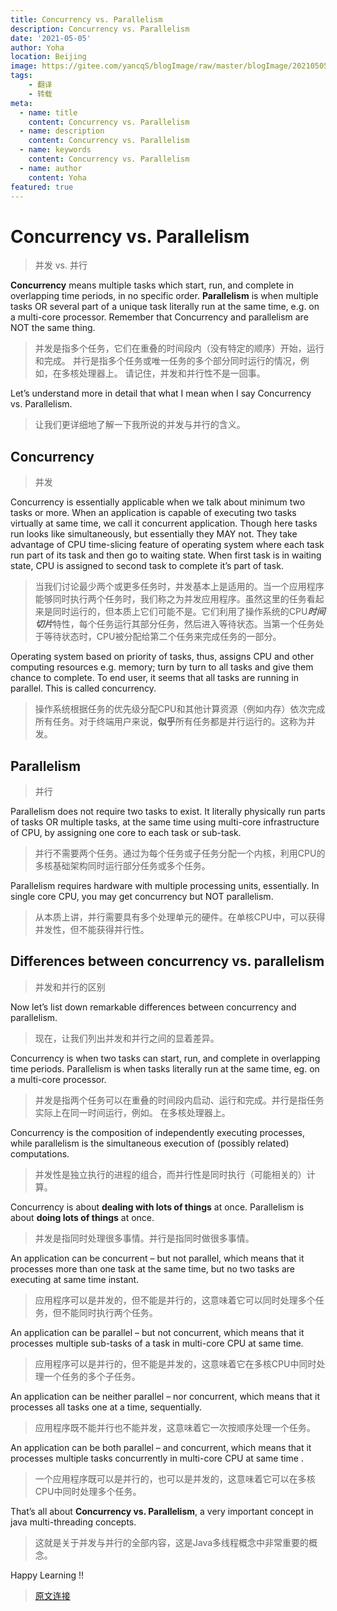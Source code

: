 ```yaml
---
title: Concurrency vs. Parallelism
description: Concurrency vs. Parallelism
date: '2021-05-05'
author: Yoha
location: Beijing
image: https://gitee.com/yancqS/blogImage/raw/master/blogImage/20210505231625.png
tags:
    - 翻译
    - 转载
meta:
  - name: title
    content: Concurrency vs. Parallelism
  - name: description
    content: Concurrency vs. Parallelism
  - name: keywords
    content: Concurrency vs. Parallelism
  - name: author
    content: Yoha
featured: true
---
```


# Concurrency vs. Parallelism
>并发 vs. 并行

**Concurrency** means multiple tasks which start, run, and complete in overlapping time periods, in no specific order. **Parallelism** is when multiple tasks OR several part of a unique task literally run at the same time, e.g. on a multi-core processor. Remember that Concurrency and parallelism are NOT the same thing.
>并发是指多个任务，它们在重叠的时间段内（没有特定的顺序）开始，运行和完成。 并行是指多个任务或唯一任务的多个部分同时运行的情况，例如，在多核处理器上。 请记住，并发和并行性不是一回事。

Let’s understand more in detail that what I mean when I say Concurrency vs. Parallelism.
>让我们更详细地了解一下我所说的并发与并行的含义。

## Concurrency
>并发

Concurrency is essentially applicable when we talk about minimum two tasks or more. When an application is capable of executing two tasks virtually at same time, we call it concurrent application. Though here tasks run looks like simultaneously, but essentially they MAY not. They take advantage of CPU time-slicing feature of operating system where each task run part of its task and then go to waiting state. When first task is in waiting state, CPU is assigned to second task to complete it’s part of task.
>当我们讨论最少两个或更多任务时，并发基本上是适用的。当一个应用程序能够同时执行两个任务时，我们称之为并发应用程序。虽然这里的任务看起来是同时运行的，但本质上它们可能不是。它们利用了操作系统的CPU***时间切片***特性，每个任务运行其部分任务，然后进入等待状态。当第一个任务处于等待状态时，CPU被分配给第二个任务来完成任务的一部分。

Operating system based on priority of tasks, thus, assigns CPU and other computing resources e.g. memory; turn by turn to all tasks and give them chance to complete. To end user, it seems that all tasks are running in parallel. This is called concurrency.
>操作系统根据任务的优先级分配CPU和其他计算资源（例如内存）依次完成所有任务。对于终端用户来说，**似乎**所有任务都是并行运行的。这称为并发。

## Parallelism
>并行

Parallelism does not require two tasks to exist. It literally physically run parts of tasks OR multiple tasks, at the same time using multi-core infrastructure of CPU, by assigning one core to each task or sub-task.
>并行不需要两个任务。通过为每个任务或子任务分配一个内核，利用CPU的多核基础架构同时运行部分任务或多个任务。

Parallelism requires hardware with multiple processing units, essentially. In single core CPU, you may get concurrency but NOT parallelism.
>从本质上讲，并行需要具有多个处理单元的硬件。在单核CPU中，可以获得并发性，但不能获得并行性。

## Differences between concurrency vs. parallelism
>并发和并行的区别

Now let’s list down remarkable differences between concurrency and parallelism.
>现在，让我们列出并发和并行之间的显着差异。

Concurrency is when two tasks can start, run, and complete in overlapping time periods. Parallelism is when tasks literally run at the same time, eg. on a multi-core processor.
>并发是指两个任务可以在重叠的时间段内启动、运行和完成。并行是指任务实际上在同一时间运行，例如。 在多核处理器上。

Concurrency is the composition of independently executing processes, while parallelism is the simultaneous execution of (possibly related) computations.
>并发性是独立执行的进程的组合，而并行性是同时执行（可能相关的）计算。

Concurrency is about **dealing with lots of things** at once. Parallelism is about **doing lots of things** at once.
>并发是指同时处理很多事情。并行是指同时做很多事情。

An application can be concurrent – but not parallel, which means that it processes more than one task at the same time, but no two tasks are executing at same time instant.
>应用程序可以是并发的，但不能是并行的，这意味着它可以同时处理多个任务，但不能同时执行两个任务。

An application can be parallel – but not concurrent, which means that it processes multiple sub-tasks of a task in multi-core CPU at same time.
>应用程序可以是并行的，但不能是并发的，这意味着它在多核CPU中同时处理一个任务的多个子任务。

An application can be neither parallel – nor concurrent, which means that it processes all tasks one at a time, sequentially.
>应用程序既不能并行也不能并发，这意味着它一次按顺序处理一个任务。

An application can be both parallel – and concurrent, which means that it processes multiple tasks concurrently in multi-core CPU at same time .
>一个应用程序既可以是并行的，也可以是并发的，这意味着它可以在多核CPU中同时处理多个任务。

That’s all about **Concurrency vs. Parallelism**, a very important concept in java multi-threading concepts.
>这就是关于并发与并行的全部内容，这是Java多线程概念中非常重要的概念。

Happy Learning !!

>[原文连接](https://howtodoinjava.com/java/multi-threading/concurrency-vs-parallelism/)
